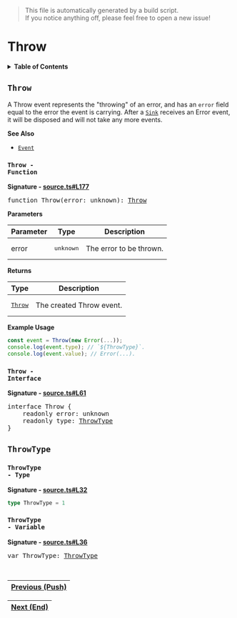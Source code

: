 > This file is automatically generated by a build script.<br>If you notice anything off, please feel free to open a new issue!

# Throw

<details><summary><b>Table of Contents</b></summary>

1. [<code>Throw</code>](#Throw) - [<code>Function</code>](#Throw-Function), [<code>Interface</code>](#Throw-Interface)
   1. [<code>ThrowType</code>](#ThrowType) - [<code>Type</code>](#ThrowType-TypeAlias), [<code>Variable</code>](#ThrowType-Variable)</details>

## <a name="Throw"></a><code>Throw</code>

A Throw event represents the &quot;throwing&quot; of an error, and has an <code>error</code> field equal to the error the event is carrying. After a <code>[Sink](..\/03-api-source\/02-Sink.md#Sink)</code> receives an Error event, it will be disposed and will not take any more events.

<b>See Also</b>

- <code>[Event](00-Event.md#Event)</code>

### <a name="Throw-Function"></a><code>Throw - Function</code>

<b>Signature - [source.ts#L177](..\/..\/packages\/core\/src\/source.ts#L177)</b>

<pre>function Throw(error: unknown): <a href="#Throw-Interface">Throw</a></pre>

<b>Parameters</b>

| Parameter | Type | Description |
| --- | --- | --- |
| error | <pre lang="ts">unknown</pre> | The error to be thrown. |

<b>Returns</b>

| Type | Description |
| --- | --- |
| <pre>[Throw](#Throw-Interface)</pre> | The created Throw event. |

<b>Example Usage</b>

```ts
const event = Throw(new Error(...));
console.log(event.type); // `${ThrowType}`.
console.log(event.value); // Error(...).
```

### <a name="Throw-Interface"></a><code>Throw - Interface</code>

<b>Signature - [source.ts#L61](..\/..\/packages\/core\/src\/source.ts#L61)</b>

<pre>interface Throw {<br>    readonly error: unknown<br>    readonly type: <a href="#ThrowType-TypeAlias">ThrowType</a><br>}</pre>

## <a name="ThrowType"></a><code>ThrowType</code>

### <a name="ThrowType-TypeAlias"></a><code>ThrowType - Type</code>

<b>Signature - [source.ts#L32](..\/..\/packages\/core\/src\/source.ts#L32)</b>

```ts
type ThrowType = 1
```

### <a name="ThrowType-Variable"></a><code>ThrowType - Variable</code>

<b>Signature - [source.ts#L36](..\/..\/packages\/core\/src\/source.ts#L36)</b>

<pre>var ThrowType: <a href="#ThrowType-TypeAlias">ThrowType</a></pre><br>

| [Previous \(Push\)](01-Push.md#readme) |
| --- |

<div align="right">

| [Next \(End\)](03-End.md#readme) |
| --- |
</div>
